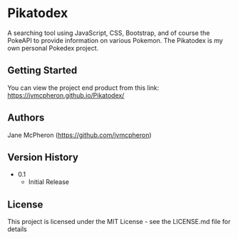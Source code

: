 # Pikatodex
A searching tool using JavaScript, CSS, Bootstrap, and of course the PokeAPI to provide information on various Pokemon. The Pikatodex is my own personal Pokedex project.

## Getting Started

You can view the project end product from this link:  https://jvmcpheron.github.io/Pikatodex/

## Authors

Jane McPheron (https://github.com/jvmcpheron)

## Version History

* 0.1
    * Initial Release

## License

This project is licensed under the MIT License - see the LICENSE.md file for details

